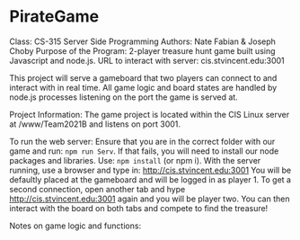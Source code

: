 # PirateGame
Class: CS-315 Server Side Programming 
Authors: Nate Fabian & Joseph Choby 
Purpose of the Program: 2-player treasure hunt game built using Javascript and node.js. 
URL to interact with server: cis.stvincent.edu:3001

This project will serve a gameboard that two players can connect to and interact with in real time. All game logic and board states are handled by node.js processes listening on the port the game is served at.


Project Information: The game project is located within the CIS Linux server at /www/Team2021B and listens on port 3001. 


To run the web server: Ensure that you are in the correct folder with our game and run: `npm run Serv`. If that fails, you will need to install our node packages and libraries. Use: `npm install` (or npm i). With the server running, use a browser and type in: http://cis.stvincent.edu:3001 You will be defaultly placed at the gameboard and will be logged in as player 1. To get a second connection, open another tab and hype http://cis.stvincent.edu:3001 again and you will be player two. You can then interact with the board on both tabs and compete to find the treasure!

Notes on game logic and functions:

